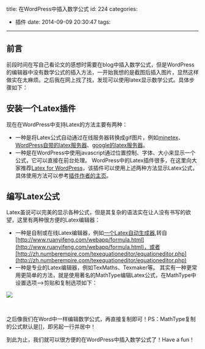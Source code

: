title: 在WordPress中插入数学公式
id: 224
categories:
  - 插件
date: 2014-09-09 20:30:47
tags:
---



## 前言

前段时间在写自己看论文的感想时需要在blog中插入数学公式，但是WordPress的编辑器中没有数学公式的插入方法，一开始我想的是截图后插入图片，显然这样做实在太麻烦。之后我在网上找了找，发现可以使用latex显示数学公式。具体步骤如下：

## 安装一个Latex插件

现在在WordPress中支持Latex的方法主要有两种：
<!--more -->

*   一种是将Latex公式自动通过在线服务器转换成gif图片，例如[minetex](http://tex.72pines.com/latex.php)、[WordPress自带的latex服务器](http://l.wordpress.com/latex.php)、[google的latex服务器](http://chart.apis.google.com/chart?cht=tx&amp;chl=\alpha\geq\frac{\beta}{\sum%20a})。
*   一种是在WordPress中使用javascript通过位置控制、字体、大小来显示一个公式，它可以直接在前台处理。
WordPress中的Latex插件很多，在这里向大家推荐[Latex for WordPress](http://wordpress.org/extend/plugins/latex/)，该插件可以使用上述两种方法显示Latex公式，具体使用方法可以参考[插件作者的主页](http://zhiqiang.org/blog/it/latex-for-wordpress.html)。

## 编写Latex公式

Latex虽说可以完美的显示各种公式，但是其复杂的语法实在让人没有书写的欲望，这里有两种很方便的Latex编辑器：

*   一种是自制或在线Latex编辑器，例如[一个Latex自动生成器](http://www.lucienevans.com/wp-content/latex_generator/latex.htm),转自[http://www.ruanyifeng.com/webapp/formula.html](http://www.ruanyifeng.com/webapp/formula.html)，或者[http://zh.numberempire.com/texequationeditor/equationeditor.php](http://zh.numberempire.com/texequationeditor/equationeditor.php)
*   一种是专业的Latex编辑器，例如TexMaths、Texmaker等。
其实有一种更常用更简单的方法，就是使用著名的MathType编辑Latex公式，在MathType中设置选项——&gt;剪贴和复制选项如下：

[![](http://www.lucienevans.com/wp-content/uploads/2014/09/MathType设置.png)](http://7xjv88.com1.z0.glb.clouddn.com/1435115273)

&nbsp;

之后像我们在Word中一样编辑数学公式，再直接复制即可！PS：MathType复制的公式默认是\[\]，即另起一行并居中！

到此为止，我们就可以很方便的在WordPress中插入数学公式了！Have a fun！

&nbsp;

&nbsp;
